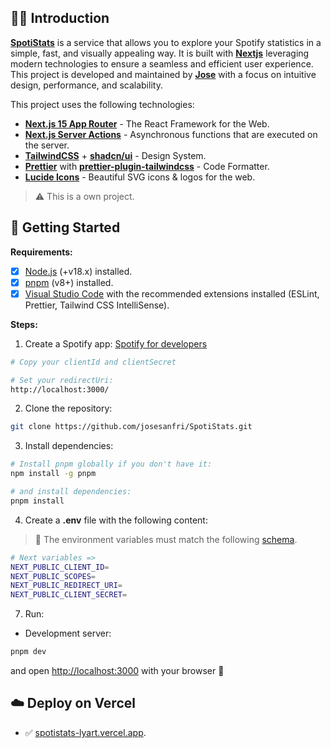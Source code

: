 ## 👨‍🚀 Introduction

[**SpotiStats**](spotistats-lyart.vercel.app) is a service that allows you to explore your Spotify statistics in a simple, fast, and visually appealing way. It is built with [**Nextjs**](https://nextjs.org/) leveraging modern technologies to ensure a seamless and efficient user experience. This project is developed and maintained by [**Jose**](https://github.com/josesanfri) with a focus on intuitive design, performance, and scalability.

This project uses the following technologies:

- [**Next.js 15 App Router**](https://nextjs.org/) - The React Framework for the Web.
- [**Next.js Server Actions**](https://nextjs.org/docs/api-reference/server-actions) - Asynchronous functions that are executed on the server.
- [**TailwindCSS**](https://tailwindcss.com) + [**shadcn/ui**](https://ui.shadcn.com) - Design System.
- [**Prettier**](https://prettier.io) with [**prettier-plugin-tailwindcss**](https://github.com/tailwindlabs/prettier-plugin-tailwindcss) - Code Formatter.
- [**Lucide Icons**](https://lucide.dev) - Beautiful SVG icons & logos for the web.

> ⚠️ This is a own project.

## 🚀 Getting Started

**Requirements:**

- [x] [Node.js](https://nodejs.org) (+v18.x) installed.
- [x] [pnpm](https://pnpm.io) (v8+) installed.
- [x] [Visual Studio Code](https://code.visualstudio.com) with the recommended extensions installed (ESLint, Prettier, Tailwind CSS IntelliSense).

**Steps:**

1. Create a Spotify app:
[Spotify for developers](https://developer.spotify.com/)
```bash
# Copy your clientId and clientSecret

# Set your redirectUri:
http://localhost:3000/
```

2. Clone the repository:

```bash
git clone https://github.com/josesanfri/SpotiStats.git
```

3. Install dependencies:

```bash
# Install pnpm globally if you don't have it:
npm install -g pnpm

# and install dependencies:
pnpm install
```

4. Create a **.env** file with the following content:

> 🚧 The environment variables must match the following [schema](https://github.com/pheralb/slug/blob/main/src/env/schema.mjs#L8).

```bash
# Next variables =>
NEXT_PUBLIC_CLIENT_ID=
NEXT_PUBLIC_SCOPES=
NEXT_PUBLIC_REDIRECT_URI=
NEXT_PUBLIC_CLIENT_SECRET=
```

7. Run:

- Development server:

```bash
pnpm dev
```

and open [http://localhost:3000](http://localhost:3000) with your browser 🚀


## ☁️ Deploy on Vercel

- ✅ [spotistats-lyart.vercel.app](https://spotistats-lyart.vercel.app/).